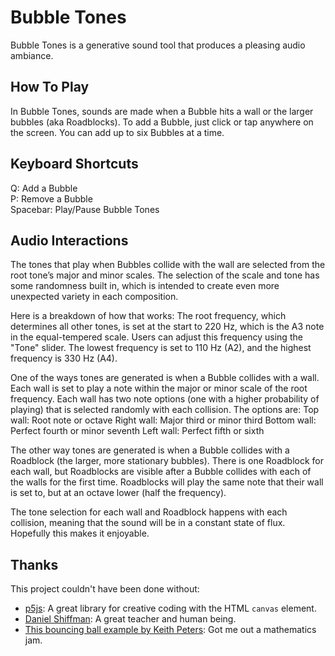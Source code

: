 # Bubble Tones

Bubble Tones is a generative sound tool that produces a pleasing audio ambiance.

## How To Play

In Bubble Tones, sounds are made when a Bubble hits a wall or the larger bubbles (aka Roadblocks). To add a Bubble, just click or tap anywhere on the screen. You can add up to six Bubbles at a time.

## Keyboard Shortcuts

Q: Add a Bubble  
P: Remove a Bubble  
Spacebar: Play/Pause Bubble Tones

## Audio Interactions

The tones that play when Bubbles collide with the wall are selected from the root tone’s major and minor scales. The selection of the scale and tone has some randomness built in, which is intended to create even more unexpected variety in each composition.

Here is a breakdown of how that works:
The root frequency, which determines all other tones, is set at the start to 220 Hz, which is the A3 note in the equal-tempered scale. Users can adjust this frequency using the "Tone" slider. The lowest frequency is set to 110 Hz (A2), and the highest frequency is 330 Hz (A4).

One of the ways tones are generated is when a Bubble collides with a wall. Each wall is set to play a note within the major or minor scale of the root frequency. Each wall has two note options (one with a higher probability of playing) that is selected randomly with each collision. The options are:
Top wall: Root note or octave
Right wall: Major third or minor third
Bottom wall: Perfect fourth or minor seventh
Left wall: Perfect fifth or sixth

The other way tones are generated is when a Bubble collides with a Roadblock (the larger, more stationary bubbles). There is one Roadblock for each wall, but Roadblocks are visible after a Bubble collides with each of the walls for the first time. Roadblocks will play the same note that their wall is set to, but at an octave lower (half the frequency).

The tone selection for each wall and Roadblock happens with each collision, meaning that the sound will be in a constant state of flux. Hopefully this makes it enjoyable.

## Thanks

This project couldn't have been done without:

-   [p5js](https://p5js.org/): A great library for creative coding with the HTML `canvas` element.
-   [Daniel Shiffman](http://shiffman.net/): A great teacher and human being.
-   [This bouncing ball example by Keith Peters](https://processing.org/examples/bouncybubbles.html): Got me out a mathematics jam.
